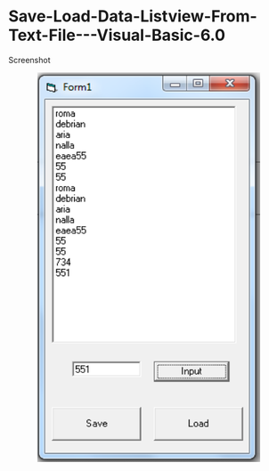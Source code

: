 # Save-Load-Data-Listview-From-Text-File---Visual-Basic-6.0

Screenshot
<div>
  <center>
    <img src=https://github.com/romadebrian/Save-Load-Data-Listview-From-Text-File---Visual-Basic-6.0/blob/main/Screenshot.png width=400 height=700 />
</div>
